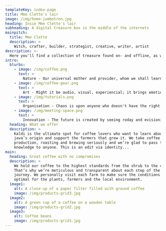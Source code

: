 ```yaml
---
templateKey: index-page
title: Mme Clette's lair
image: /img/home-jumbotron.jpg
heading: Insie Mme Clette's lair
subheading: A digital treasure box in the middle of the internets
mainpitch:
  title: Mme Clette
  description: >
    Witch, crafter, builder, strategist, creative, writer, artist 
description: >-
  Here you'll find a collection of treasure found on- and offline, as well as creations of mine I'm proud of. It's a bit of chinese portrait of sort if you will.
intro:
  blurbs:
    - image: /img/coffee.png
      text: >
        Nature - Our universal mother and provider, whom we shall learn from and protect.
    - image: /img/coffee-gear.png
      text: >
        Art - Might it be audio, visual, experiencial; it brings emotions, reflexion or resonance.
    - image: /img/tutorials.png
      text: >
        Organisation - Chaos is upon anyone who doesn't have the right key and tools to ensure smoothness.
    - image: /img/meeting-space.png
      text: >
        Innovation - The future is created by seeing roday and evisioning tomorrow.
  heading: What we offer
  description: >
    Kaldi is the ultimate spot for coffee lovers who want to learn about their
    java’s origin and support the farmers that grew it. We take coffee
    production, roasting and brewing seriously and we’re glad to pass that
    knowledge to anyone. This is an edit via identity...
main:
  heading: Great coffee with no compromises
  description: >
    We hold our coffee to the highest standards from the shrub to the cup.
    That’s why we’re meticulous and transparent about each step of the coffee’s
    journey. We personally visit each farm to make sure the conditions are
    optimal for the plants, farmers and the local environment.
  image1:
    alt: A close-up of a paper filter filled with ground coffee
    image: /img/products-grid3.jpg
  image2:
    alt: A green cup of a coffee on a wooden table
    image: /img/products-grid2.jpg
  image3:
    alt: Coffee beans
    image: /img/products-grid1.jpg
---
```

